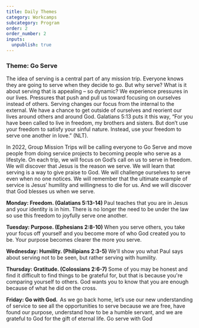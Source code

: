 ```yaml
---
title: Daily Themes
category: Workcamps
subcategory: Program
order: 2
order_number: 2
inputs:
  unpublish: true
---
```

### ​​​**Theme: Go Serve**

<div><p>The idea of serving is a central part of any mission trip. Everyone knows they are going to serve when they decide to go. But why serve? What is it about serving that is appealing – so dynamic? We experience pressures in our lives. Pressures that push and pull us toward focusing on ourselves instead of others. Serving changes our focus from the internal to the external. We have a chance to get outside of ourselves and reorient our lives around others and around God. Galatians 5:13 puts it this way, “For you have been called to live in freedom, my brothers and sisters. But don’t use your freedom to satisfy your sinful nature. Instead, use your freedom to serve one another in love.” (NLT).</p><p>In 2022, Group Mission Trips will be calling everyone to Go Serve and move people from doing service projects to becoming people who serve as a lifestyle. On each trip, we will focus on God’s call on us to serve in freedom. We will discover that Jesus is the reason we serve. We will learn that serving is a way to give praise to God. We will challenge ourselves to serve even when no one notices. We will remember that the ultimate example of service is Jesus’ humility and willingness to die for us. And we will discover that God blesses us when we serve.</p><p><strong>Monday: Freedom. (Galatians 5:13-14)&nbsp;</strong>Paul teaches that you are in Jesus and your identity is in him. There is no longer the need to be under the law so use this freedom to joyfully serve one another.</p><p><strong>Tuesday: Purpose. (Ephesians 2:8-10)&nbsp;</strong>When you serve others, you take your focus off yourself and you become more of who God created you to be. Your purpose becomes clearer the more you serve.</p></div>

<div><div><div><p><strong>Wednesday: Humility. (Philipians 2:3-5)&nbsp;</strong>We’ll show you what Paul says about serving not to be seen, but rather serving with humility.</p><p><strong>Thursday: Gratitude. (Colossians 2:6-7)&nbsp;</strong>Some of you may be honest and find it difficult to find things to be grateful for, but that is because you're comparing yourself to others. God wants you to know that you are enough because of what he did on the cross.</p><p><strong>Friday: Go with God. &nbsp;</strong>As we go back home, let’s use our new understanding of service to see all the opportunities to serve because we are free, have found our purpose, understand how to be a humble servant, and we are grateful to God for the gift of eternal life. Go serve with God</p></div></div></div>